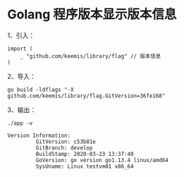 # Golang 程序版本显示版本信息

1、引入：
 
```
import (
    _ "github.com/keemis/library/flag" // 版本信息
)
```
 
2、导入：
  
 ```
go build -ldflags "-X github.com/keemis/library/flag.GitVersion=36fe168"
 ```
 
3、输出：
 
```
./app -v
 
Version Information: 
         GitVersion: c53b81e 
         GitBranch: develop 
         BuildStamp: 2020-03-23 13:37:40 
         GoVersion: go version go1.13.4 linux/amd64 
         SysUname: Linux testvm01 x86_64 
```
 